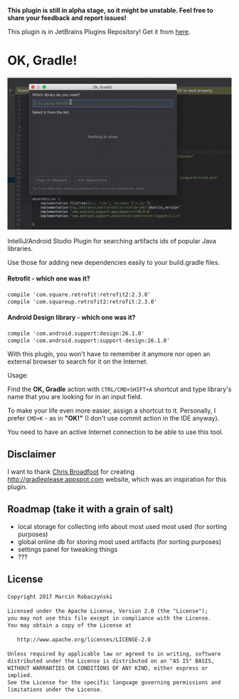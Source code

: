 **This plugin is still in alpha stage, so it might be unstable. Feel free to share your feedback and report issues!**

This plugin is in JetBrains Plugins Repository! Get it from [here](https://plugins.jetbrains.com/plugin/10102-ok-gradle-).

# OK, Gradle!
![Take a look](images/look_and_feel.gif)

IntelliJ/Android Studio Plugin for searching artifacts ids of popular Java libraries.

Use those for adding new dependencies easily to your build.gradle files.

#### Retrofit - which one was it?
```
compile 'com.square.retrofit:retrofit2:2.3.0'
compile 'com.squareup.retrofit2:retrofit:2.3.0'
```

#### Android Design library - which one was it?
```
compile 'com.android.support:design:26.1.0'
compile 'com.android.support:support-design:26.1.0'
```

With this plugin, you won't have to remember it anymore nor open an external browser to search for it on the Internet.

Usage:

Find the **OK, Gradle** action  with `CTRL/CMD+SHIFT+A` shortcut and type library's name that you are looking for in an input field.

To make your life even more easier, assign a shortcut to it. Personally, I prefer `CMD+K` - as in **"OK!"** (I don't use commit action in the IDE anyway).

You need to have an active Internet connection to be able to use this tool.

## Disclaimer
I want to thank <a href="https://chrisbroadfoot.id.au">Chris Broadfoot</a> for creating <a href="http://gradleplease.appspot.com">http://gradleplease.appspot.com</a> website, which was an inspiration for this plugin.

## Roadmap (take it with a grain of salt)
- local storage for collecting info about most used most used (for sorting purposes)
- global online db for storing most used artifacts (for sorting purposes)
- settings panel for tweaking things 
- ???

## License
```
Copyright 2017 Marcin Robaczyński

Licensed under the Apache License, Version 2.0 (the "License");
you may not use this file except in compliance with the License.
You may obtain a copy of the License at

   http://www.apache.org/licenses/LICENSE-2.0

Unless required by applicable law or agreed to in writing, software
distributed under the License is distributed on an "AS IS" BASIS,
WITHOUT WARRANTIES OR CONDITIONS OF ANY KIND, either express or implied.
See the License for the specific language governing permissions and
limitations under the License.
```
